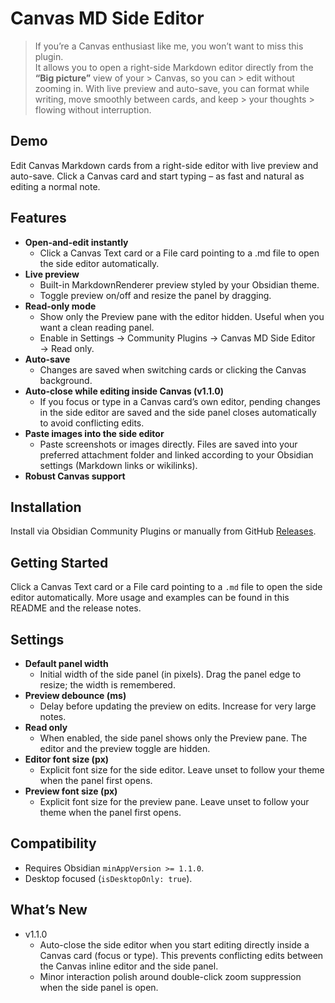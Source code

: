 # Canvas MD Side Editor

> If you’re a Canvas enthusiast like me, you won’t want to miss this plugin.  
> It allows you to open a right-side Markdown editor directly from the **“Big picture”** view of your > Canvas, so you can > edit without zooming in. 
> With live preview and auto-save, you can format while writing, move smoothly between cards, and keep > your thoughts > flowing without interruption.

## Demo
Edit Canvas Markdown cards from a right-side editor with live preview and auto-save. Click a Canvas card and start typing – as fast and natural as editing a normal note.



## Features
- **Open-and-edit instantly**
  - Click a Canvas Text card or a File card pointing to a .md file to open the side editor automatically.
- **Live preview**
  - Built-in MarkdownRenderer preview styled by your Obsidian theme.
  - Toggle preview on/off and resize the panel by dragging.
- **Read-only mode**
  - Show only the Preview pane with the editor hidden. Useful when you want a clean reading panel.
  - Enable in Settings → Community Plugins → Canvas MD Side Editor → Read only.
- **Auto-save**
  - Changes are saved when switching cards or clicking the Canvas background.
- **Auto-close while editing inside Canvas (v1.1.0)**
  - If you focus or type in a Canvas card’s own editor, pending changes in the side editor are saved and the side panel closes automatically to avoid conflicting edits.
- **Paste images into the side editor**
  - Paste screenshots or images directly. Files are saved into your preferred attachment folder and linked according to your Obsidian settings (Markdown links or wikilinks).
- **Robust Canvas support**

## Installation

Install via Obsidian Community Plugins or manually from GitHub [Releases](https://github.com/ShawnSWu/canvas-md-side-editor/releases).

## Getting Started

Click a Canvas Text card or a File card pointing to a `.md` file to open the side editor automatically. More usage and examples can be found in this README and the release notes.

## Settings

- **Default panel width**
  - Initial width of the side panel (in pixels). Drag the panel edge to resize; the width is remembered.
- **Preview debounce (ms)**
  - Delay before updating the preview on edits. Increase for very large notes.
- **Read only**
  - When enabled, the side panel shows only the Preview pane. The editor and the preview toggle are hidden.
- **Editor font size (px)**
  - Explicit font size for the side editor. Leave unset to follow your theme when the panel first opens.
- **Preview font size (px)**
  - Explicit font size for the preview pane. Leave unset to follow your theme when the panel first opens.

## Compatibility
- Requires Obsidian `minAppVersion >= 1.1.0`.
- Desktop focused (`isDesktopOnly: true`).

## What’s New

- v1.1.0
  - Auto-close the side editor when you start editing directly inside a Canvas card (focus or type). This prevents conflicting edits between the Canvas inline editor and the side panel.
  - Minor interaction polish around double-click zoom suppression when the side panel is open.
